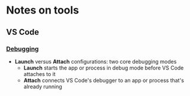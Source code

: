 # Notes on tools

## VS Code
### [Debugging](https://code.visualstudio.com/docs/editor/debugging)
- **Launch** versus **Attach** configurations: two core debugging modes
  - **Launch** starts the app or process in debug mode before VS Code attaches to it
  - **Attach** connects VS Code's debugger to an app or process that's already running 

